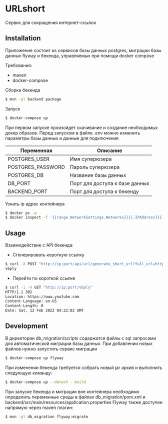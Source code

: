 # URLshort
Сервис для сокращения интернет-ссылок

## Installation
Приложение состоит из сервисов базы данных postgres, миграции базы данных flyway и бекенда, управляемых при помощи docker compose

Требования:
- maven
- docker-compose

Сборка бекенда

```sh
$ mvn -pl backend package
```
Запуск
```sh
$ docker-compose up
```
При первом запуске произойдет скачивание и создание необходимых докер образов. Перед запуском в файле .env можно изменить параметры базы данных и данные для подключения

| Переменная | Описание |
| ------ | ------ |
| POSTGRES_USER | Имя суперюзера |
| POSTGRES_PASSWORD | Пароль суперюзера |
| POSTGRES_DB | Название базы данных |
| DB_PORT | Порт для доступа к базе данных |
| BACKEND_PORT | Порт для доступа к бекенду |
Узнать ip адрес контейнера
```sh
$ docker ps -a
$ docker inspect -f '{{range.NetworkSettings.Networks}}{{.IPAddress}}{{end}}' *container id*
```
## Usage
Взаимодействие с API бекенда:
- Сгенерировать короткую ссылку
```sh
$ curl -X POST "http://ip:port/api/url/generate_short_url?full_url=https://www.youtube.com"
vbply
```
- Перейти по короткой ссылке
```sh
$ curl -i -X GET "http://ip:port/vbply"
HTTP/1.1 302 
Location: https://www.youtube.com
Content-Language: en-US
Content-Length: 0
Date: Sat, 12 Feb 2022 04:22:02 GMT
```
## Development
В директории db_migration/scripts содержатся файлы с sql запросами для автоматической миграции базы данных. При добавлении новых файлов нужно запустить сервис миграции
```sh
$ docker-compose up flyway
```
При изменении бекенда требуется собрать новый jar архив и выполнить следующую команду:
```sh
$ docker-compose up --detach --build
```
При запуске бекенда и миграции вне контейнера необходимо определить переменные среды в файлах db_migration/pom.xml и backend/src/main/resources/application.properties
Flyway также доступен напрямую через maven плагин:
```sh
$ mvn -pl db_migration flyway:migrate
```
